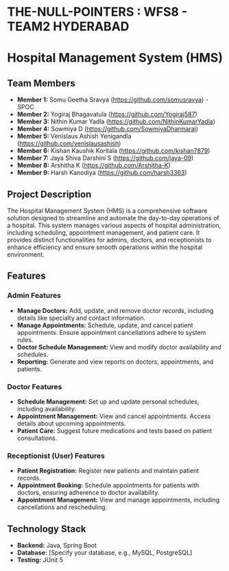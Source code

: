 # THE-NULL-POINTERS : WFS8 - TEAM2 HYDERABAD

# Hospital Management System (HMS)

## Team Members
- **Member 1:** Somu Geetha Sravya (https://github.com/somusravya) - SPOC
- **Member 2:** Yogiraj Bhagavatula (https://github.com/Yogiraj587)
- **Member 3:** Nithin Kumar Yadla (https://github.com/NithinKumarYadla)
- **Member 4:** Sowmiya D (https://github.com/SowmiyaDharmaraj)
- **Member 5:** Venislaus Ashish Yenigandla (https://github.com/venislausashish)
- **Member 6:** Kishan Kaushik Koritala (https://github.com/kishan7879)
- **Member 7:** Jaya Shiva Darshini S (https://github.com/jaya-09)
- **Member 8:** Arshitha K (https://github.com/Arshitha-K)
- **Member 9:** Harsh Kanodiya (https://github.com/harsh3363)


## Project Description

The Hospital Management System (HMS) is a comprehensive software solution designed to streamline and automate the day-to-day operations of a hospital. This system manages various aspects of hospital administration, including scheduling, appointment management, and patient care. It provides distinct functionalities for admins, doctors, and receptionists to enhance efficiency and ensure smooth operations within the hospital environment.

## Features

### Admin Features
- **Manage Doctors:** Add, update, and remove doctor records, including details like specialty and contact information.
- **Manage Appointments:** Schedule, update, and cancel patient appointments. Ensure appointment cancellations adhere to system rules.
- **Doctor Schedule Management:** View and modify doctor availability and schedules.
- **Reporting:** Generate and view reports on doctors, appointments, and patients.

### Doctor Features
- **Schedule Management:** Set up and update personal schedules, including availability.
- **Appointment Management:** View and cancel appointments. Access details about upcoming appointments.
- **Patient Care:** Suggest future medications and tests based on patient consultations.

### Receptionist (User) Features
- **Patient Registration:** Register new patients and maintain patient records.
- **Appointment Booking:** Schedule appointments for patients with doctors, ensuring adherence to doctor availability.
- **Appointment Management:** View and manage appointments, including cancellations and rescheduling.

## Technology Stack
- **Backend:** Java, Spring Boot
- **Database:** [Specify your database, e.g., MySQL, PostgreSQL]
- **Testing:** JUnit 5

